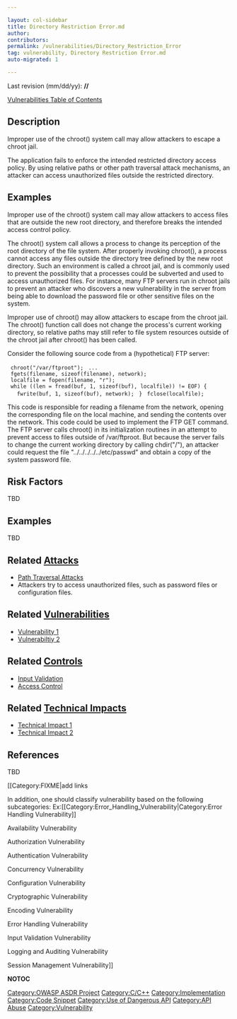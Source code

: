 ```yaml
---

layout: col-sidebar
title: Directory Restriction Error.md
author: 
contributors: 
permalink: /vulnerabilities/Directory_Restriction_Error
tag: vulnerability, Directory Restriction Error.md
auto-migrated: 1

---
```


Last revision (mm/dd/yy): **//**

[Vulnerabilities Table of Contents](ASDR_TOC_Vulnerabilities "wikilink")

## Description

Improper use of the chroot() system call may allow attackers to escape a
chroot jail.

The application fails to enforce the intended restricted directory
access policy. By using relative paths or other path traversal attack
mechanisms, an attacker can access unauthorized files outside the
restricted directory.

## Examples

Improper use of the chroot() system call may allow attackers to access
files that are outside the new root directory, and therefore breaks the
intended access control policy.

The chroot() system call allows a process to change its perception of
the root directory of the file system. After properly invoking chroot(),
a process cannot access any files outside the directory tree defined by
the new root directory. Such an environment is called a chroot jail, and
is commonly used to prevent the possibility that a processes could be
subverted and used to access unauthorized files. For instance, many FTP
servers run in chroot jails to prevent an attacker who discovers a new
vulnerability in the server from being able to download the password
file or other sensitive files on the system.

Improper use of chroot() may allow attackers to escape from the chroot
jail. The chroot() function call does not change the process's current
working directory, so relative paths may still refer to file system
resources outside of the chroot jail after chroot() has been called.

Consider the following source code from a (hypothetical) FTP server:

` chroot("/var/ftproot");`
` ...`
` fgets(filename, sizeof(filename), network);`
` localfile = fopen(filename, "r");`
` while ((len = fread(buf, 1, sizeof(buf), localfile)) != EOF) {`
`   fwrite(buf, 1, sizeof(buf), network);`
` }`
` fclose(localfile);`

This code is responsible for reading a filename from the network,
opening the corresponding file on the local machine, and sending the
contents over the network. This code could be used to implement the FTP
GET command. The FTP server calls chroot() in its initialization
routines in an attempt to prevent access to files outside of
/var/ftproot. But because the server fails to change the current working
directory by calling chdir("/"), an attacker could request the file
"../../../../../etc/passwd" and obtain a copy of the system password
file.

## Risk Factors

TBD

## Examples

TBD

## Related [Attacks](Attacks "wikilink")

  - [Path Traversal Attacks](Path_Traversal_Attacks "wikilink")
  - Attackers try to access unauthorized files, such as password files
    or configuration files.

## Related [Vulnerabilities](Vulnerabilities "wikilink")

  - [Vulnerability 1](Vulnerability_1 "wikilink")
  - [Vulnerabiltiy 2](Vulnerabiltiy_2 "wikilink")

## Related [Controls](Controls "wikilink")

  - [Input Validation](Input_Validation "wikilink")
  - [Access Control](Access_Control "wikilink")

## Related [Technical Impacts](Technical_Impacts "wikilink")

  - [Technical Impact 1](Technical_Impact_1 "wikilink")
  - [Technical Impact 2](Technical_Impact_2 "wikilink")

## References

TBD

\[\[Category:FIXME|add links

In addition, one should classify vulnerability based on the following
subcategories:
Ex:\[\[Category:Error_Handling_Vulnerability|Category:Error Handling
Vulnerability\]\]

Availability Vulnerability

Authorization Vulnerability

Authentication Vulnerability

Concurrency Vulnerability

Configuration Vulnerability

Cryptographic Vulnerability

Encoding Vulnerability

Error Handling Vulnerability

Input Validation Vulnerability

Logging and Auditing Vulnerability

Session Management Vulnerability\]\]

__NOTOC__

[Category:OWASP ASDR Project](Category:OWASP_ASDR_Project "wikilink")
[Category:C/C++](Category:C/C++ "wikilink")
[Category:Implementation](Category:Implementation "wikilink")
[Category:Code Snippet](Category:Code_Snippet "wikilink") [Category:Use
of Dangerous API](Category:Use_of_Dangerous_API "wikilink")
[Category:API Abuse](Category:API_Abuse "wikilink")
[Category:Vulnerability](Category:Vulnerability "wikilink")